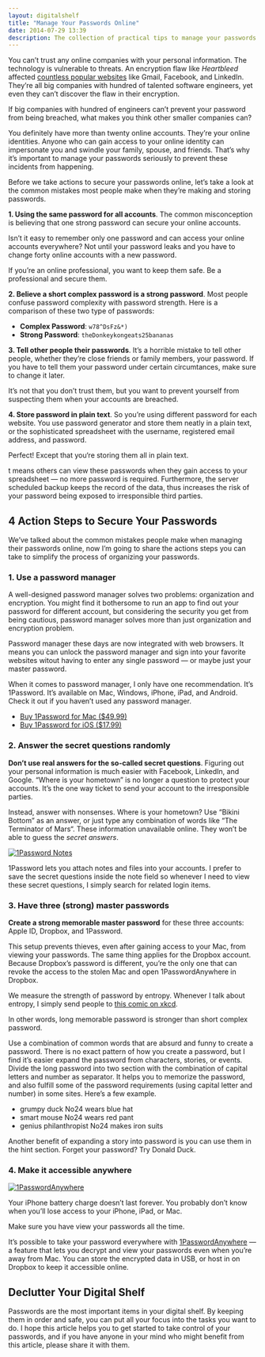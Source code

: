 ```yaml
---
layout: digitalshelf
title: "Manage Your Passwords Online"
date: 2014-07-29 13:39
description: The collection of practical tips to manage your passwords so you can focus less in “remembering” password, but more into doing your works.
---
```


You can’t trust any online companies with your personal information. The technology is vulnerable to threats. An encryption flaw like *Heartbleed* affected [countless popular websites](http://mashable.com/2014/04/09/heartbleed-bug-websites-affected/ "The Heartbleed Hit List: The Passwords You Need to ... - Mashable") like Gmail, Facebook, and LinkedIn. They’re all big companies with hundred of talented software engineers, yet even they can’t discover the flaw in their encryption.

If big companies with hundred of engineers can’t prevent your password from being breached, what makes you think other smaller companies can?

You definitely have more than twenty online accounts. They’re your online identities. Anyone who can gain access to your online identity can impersonate you and swindle your family, spouse, and friends. That’s why it’s important to manage your passwords seriously to prevent these incidents from happening.

Before we take actions to secure your passwords online, let’s take a look at the common mistakes most people make when they’re making and storing passwords.

**1. Using the same password for all accounts**. The common misconception is believing that one strong password can secure your online accounts.

Isn’t it easy to remember only one password and can access your online accounts everywhere? Not until your password leaks and you have to change forty online accounts with a new password.

If you’re an online professional, you want to keep them safe. Be a professional and secure them.

**2. Believe a short complex password is a strong password**. Most people confuse password complexity with password strength. Here is a comparison of these two type of passwords:

- **Complex Password**: `w78^DsFz&*)`
- **Strong Password**: `theDonkeykongeats25bananas`

**3. Tell other people their passwords**. It’s a horrible mistake to tell other people, whether they’re close friends or family members, your password. If you have to tell them your password under certain circumtances, make sure to change it later.

It’s not that you don’t trust them, but you want to prevent yourself from suspecting them when your accounts are breached.

**4. Store password in plain text**. So you’re using different password for each website. You use password generator and store them neatly in a plain text, or the sophisticated spreadsheet with the username, registered email address, and password.

Perfect! Except that you‘re storing them all in plain text.

t means others can view these passwords when they gain access to your spreadsheet — no more password is required.  Furthermore, the server scheduled backup keeps the record of the data, thus increases the risk of your password being exposed to irresponsible third parties.

## 4 Action Steps to Secure Your Passwords

We’ve talked about the common mistakes people make when managing their passwords online, now I’m going to share the actions steps you can take to simplify the process of organizing your passwords.

### 1. Use a password manager

A well-designed password manager solves two problems: organization and encryption. You might find it bothersome to run an app to find out your password for different account, but considering the security you get from being cautious, password manager solves more than just organization and encryption problem.

Password manager these days are now integrated with web browsers. It means you can unlock the password manager and sign into your favorite websites witout having to enter any single password — or maybe just your master password.

When it comes to password manager, I only have one recommendation. It’s 1Password. It’s available on Mac, Windows, iPhone, iPad, and Android. Check it out if you haven’t used any password manager.

- [Buy 1Password for Mac ($49.99)](https://itunes.apple.com/us/app/1password-password-manager/id443987910?mt=12&at=11ld6n&ct=1password+for+mac "Mac App Store - 1Password - Password Manager and Secure Wallet")
- [Buy 1Password for iOS ($17.99)](https://itunes.apple.com/us/app/1password-password-manager/id568903335?mt=8&at=11ld6n&ct=1password+for+ios "1Password - Password Manager and Secure Wallet")

### 2. Answer the secret questions randomly

**Don’t use real answers for the so-called  secret questions**.  Figuring out your personal information is much easier with Facebook, LinkedIn, and Google. “Where is your hometown” is no longer a question to protect your accounts. It’s the one way ticket to send your account to the irresponsible parties.

Instead, answer with nonsenses. Where is your hometown? Use “Bikini Bottom” as an answer, or just type any combination of words like “The Terminator of Mars“. These information unavailable online. They won’t be able to guess the *secret answers*.

[ ![1Password Notes][222542] ](http://images.sayzlim.net/digitalshelf/password_1password_note.jpg "1Password Notes")

[222542]: http://images.sayzlim.net/digitalshelf/password_1password_note.jpg "1Password Notes"

1Password lets you attach notes and files into your accounts. I prefer to save the secret questions inside the note field so whenever I need to view these secret questions, I simply search for related login items.

### 3. Have three (strong) master passwords

**Create a strong memorable master password** for these three accounts: Apple ID, Dropbox, and 1Password.

This setup prevents thieves, even after gaining access to your Mac, from viewing your passwords. The same thing applies for the Dropbox account. Because Dropbox’s password is different, you’re the only one that can revoke the access to the stolen Mac and open 1PasswordAnywhere in Dropbox.

We measure the strength of password by entropy.  Whenever I talk about entropy, I simply send people to [this comic on xkcd](http://xkcd.com/936/ "xkcd: Password Strength").

In other words, long memorable password is stronger than short complex password.

Use a combination of common words that are absurd and funny to create a password. There is no exact pattern of how you create a password, but I find it’s easier expand the password from characters, stories, or events.  Divide the long password into two section with the combination of capital letters and number as separator. It helps you to memorize the password, and also fulfill some of the password requirements (using capital letter and number) in some sites. Here’s a few example.

- grumpy duck No24 wears blue hat
- smart mouse No24 wears red pant
- genius philanthropist No24 makes iron suits

Another benefit of expanding a story into password is you can use them in the hint section. Forget your password? Try Donald Duck.

### 4. Make it accessible anywhere

[ ![1PasswordAnywhere][222558] ](http://images.sayzlim.net/digitalshelf/password_1passwordanywhere.jpg "1PasswordAnywhere")

[222558]: http://images.sayzlim.net/digitalshelf/password_1passwordanywhere.jpg "1PasswordAnywhere"

Your iPhone battery charge doesn’t last forever. You probably don’t know when you’ll lose access to your iPhone, iPad, or Mac.

Make sure you have view your passwords all the time.

It’s possible to take your password everywhere with [1PasswordAnywhere](http://help.agilebits.com/1Password3/1passwordanywhere.html "1PasswordAnywhere - 1Password 3 User Guide") — a feature that lets you decrypt and view your passwords even when you’re away from Mac. You can store the encrypted data in USB, or host in on Dropbox to keep it accessible online.

## Declutter Your Digital Shelf

Passwords are the most important items in your digital shelf. By keeping them in order and safe, you can put all your focus into the tasks you want to do. I hope this article helps you to get started to take control of your passwords, and if you have anyone in your mind who might benefit from this article, please share it with them.
